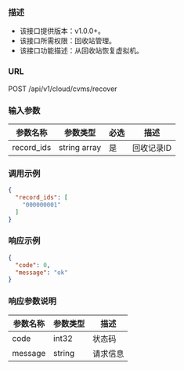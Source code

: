### 描述

- 该接口提供版本：v1.0.0+。
- 该接口所需权限：回收站管理。
- 该接口功能描述：从回收站恢复虚拟机。

### URL

POST /api/v1/cloud/cvms/recover

### 输入参数

| 参数名称 | 参数类型         | 必选  | 描述         |
|------|--------------|-----|------------|
| record_ids | string array | 是   | 回收记录ID |

### 调用示例

```json
{
  "record_ids": [
    "000000001"
  ]
}
```

### 响应示例

```json
{
  "code": 0,
  "message": "ok"
}
```

### 响应参数说明

| 参数名称    | 参数类型   | 描述   |
|---------|--------|------|
| code    | int32  | 状态码  |
| message | string | 请求信息 |
